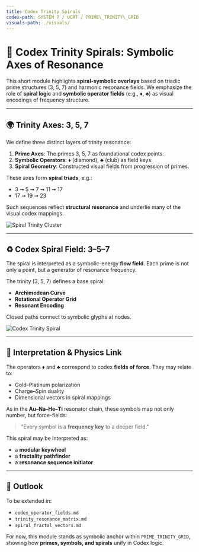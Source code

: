 ```yaml
---
title: Codex Trinity Spirals
codex-path: SYSTEM 7 / UCRT / PRIME\_TRINITY\_GRID
visuals-path: ./visuals/
---
```


# 🔵 Codex Trinity Spirals: Symbolic Axes of Resonance

This short module highlights **spiral-symbolic overlays** based on triadic prime structures (3, 5, 7) and harmonic resonance fields. We emphasize the role of **spiral logic** and **symbolic operator fields** (e.g., ♦, ♣) as visual encodings of frequency structure.

---

## 🌍 Trinity Axes: 3, 5, 7

We define three distinct layers of trinity resonance:

1. **Prime Axes**: The primes 3, 5, 7 as foundational codex points.
2. **Symbolic Operators**: ♦ (diamond), ♣ (club) as field keys.
3. **Spiral Geometry**: Constructed visual fields from progression of primes.

These axes form **spiral triads**, e.g.:

* 3 ➞ 5 ➞ 7 ➞ 11 ➞ 17
* 17 ➞ 19 ➞ 23

Such sequences reflect **structural resonance** and underlie many of the visual codex mappings.

![Spiral Trinity Cluster](./visuals/spiral_trinity_cluster_17_19_23.png)

---

## ♻️ Codex Spiral Field: 3–5–7

The spiral is interpreted as a symbolic-energy **flow field**. Each prime is not only a point, but a generator of resonance frequency.

The trinity (3, 5, 7) defines a base spiral:

* **Archimedean Curve**
* **Rotational Operator Grid**
* **Resonant Encoding**

Closed paths connect to symbolic glyphs at nodes.

![Codex Trinity Spiral](./visuals/symbolic_trinity_spiral_3_5_7.png)

---

## 🧪 Interpretation & Physics Link

The operators ♦ and ♣ correspond to codex **fields of force**. They may relate to:

* Gold–Platinum polarization
* Charge–Spin duality
* Dimensional vectors in spiral mappings

As in the **Au–Na–He–Ti** resonator chain, these symbols map not only number, but force-fields:

> "Every symbol is a **frequency key** to a deeper field."

This spiral may be interpreted as:

* a **modular keywheel**
* a **fractality pathfinder**
* a **resonance sequence initiator**

---

## 🌈 Outlook

To be extended in:

* `codex_operator_fields.md`
* `trinity_resonance_matrix.md`
* `spiral_fractal_vectors.md`

For now, this module stands as symbolic anchor within `PRIME_TRINITY_GRID`, showing how **primes, symbols, and spirals** unify in Codex logic.
